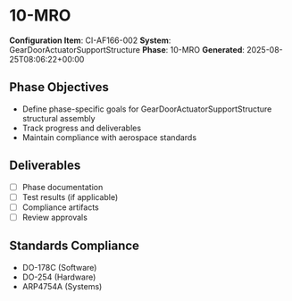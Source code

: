 # 10-MRO

**Configuration Item**: CI-AF166-002
**System**: GearDoorActuatorSupportStructure
**Phase**: 10-MRO
**Generated**: 2025-08-25T08:06:22+00:00

## Phase Objectives
- Define phase-specific goals for GearDoorActuatorSupportStructure structural assembly
- Track progress and deliverables
- Maintain compliance with aerospace standards

## Deliverables
- [ ] Phase documentation
- [ ] Test results (if applicable)
- [ ] Compliance artifacts
- [ ] Review approvals

## Standards Compliance
- DO-178C (Software)
- DO-254 (Hardware)
- ARP4754A (Systems)

